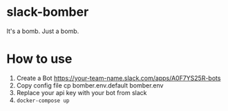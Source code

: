 # slack-bomber
It's a bomb. Just a bomb.

# How to use
1. Create a Bot https://your-team-name.slack.com/apps/A0F7YS25R-bots
2. Copy config file cp bomber.env.default bomber.env
3. Replace your api key with your bot from slack
4. `docker-compose up`

